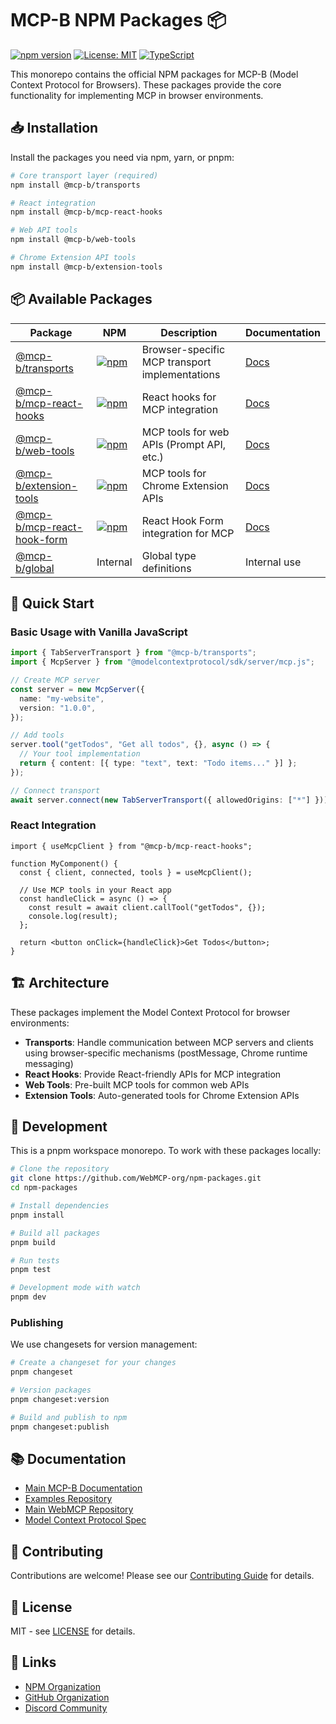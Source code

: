 # MCP-B NPM Packages 📦

[![npm version](https://img.shields.io/npm/v/@mcp-b/transports?style=flat-square)](https://www.npmjs.com/org/mcp-b)
[![License: MIT](https://img.shields.io/badge/License-MIT-yellow.svg?style=flat-square)](https://opensource.org/licenses/MIT)
[![TypeScript](https://img.shields.io/badge/TypeScript-5.0+-blue?style=flat-square)](https://www.typescriptlang.org/)

This monorepo contains the official NPM packages for MCP-B (Model Context Protocol for Browsers). These packages provide the core functionality for implementing MCP in browser environments.

## 📥 Installation

Install the packages you need via npm, yarn, or pnpm:

```bash
# Core transport layer (required)
npm install @mcp-b/transports

# React integration
npm install @mcp-b/mcp-react-hooks

# Web API tools
npm install @mcp-b/web-tools

# Chrome Extension API tools
npm install @mcp-b/extension-tools
```

## 📦 Available Packages

| Package | NPM | Description | Documentation |
|---------|-----|-------------|---------------|
| [@mcp-b/transports](./transports) | [![npm](https://img.shields.io/npm/v/@mcp-b/transports)](https://www.npmjs.com/package/@mcp-b/transports) | Browser-specific MCP transport implementations | [Docs](./transports/README.md) |
| [@mcp-b/mcp-react-hooks](./mcp-react-hooks) | [![npm](https://img.shields.io/npm/v/@mcp-b/mcp-react-hooks)](https://www.npmjs.com/package/@mcp-b/mcp-react-hooks) | React hooks for MCP integration | [Docs](./mcp-react-hooks/README.md) |
| [@mcp-b/web-tools](./web-tools) | [![npm](https://img.shields.io/npm/v/@mcp-b/web-tools)](https://www.npmjs.com/package/@mcp-b/web-tools) | MCP tools for web APIs (Prompt API, etc.) | [Docs](./web-tools/README.md) |
| [@mcp-b/extension-tools](./extension-tools) | [![npm](https://img.shields.io/npm/v/@mcp-b/extension-tools)](https://www.npmjs.com/package/@mcp-b/extension-tools) | MCP tools for Chrome Extension APIs | [Docs](./extension-tools/README.md) |
| [@mcp-b/mcp-react-hook-form](./mcp-react-hook-form) | [![npm](https://img.shields.io/npm/v/@mcp-b/mcp-react-hook-form)](https://www.npmjs.com/package/@mcp-b/mcp-react-hook-form) | React Hook Form integration for MCP | [Docs](./mcp-react-hook-form/README.md) |
| [@mcp-b/global](./global) | Internal | Global type definitions | Internal use |

## 🚀 Quick Start

### Basic Usage with Vanilla JavaScript

```typescript
import { TabServerTransport } from "@mcp-b/transports";
import { McpServer } from "@modelcontextprotocol/sdk/server/mcp.js";

// Create MCP server
const server = new McpServer({
  name: "my-website",
  version: "1.0.0",
});

// Add tools
server.tool("getTodos", "Get all todos", {}, async () => {
  // Your tool implementation
  return { content: [{ type: "text", text: "Todo items..." }] };
});

// Connect transport
await server.connect(new TabServerTransport({ allowedOrigins: ["*"] }));
```

### React Integration

```tsx
import { useMcpClient } from "@mcp-b/mcp-react-hooks";

function MyComponent() {
  const { client, connected, tools } = useMcpClient();
  
  // Use MCP tools in your React app
  const handleClick = async () => {
    const result = await client.callTool("getTodos", {});
    console.log(result);
  };
  
  return <button onClick={handleClick}>Get Todos</button>;
}
```

## 🏗️ Architecture

These packages implement the Model Context Protocol for browser environments:

- **Transports**: Handle communication between MCP servers and clients using browser-specific mechanisms (postMessage, Chrome runtime messaging)
- **React Hooks**: Provide React-friendly APIs for MCP integration
- **Web Tools**: Pre-built MCP tools for common web APIs
- **Extension Tools**: Auto-generated tools for Chrome Extension APIs

## 🔧 Development

This is a pnpm workspace monorepo. To work with these packages locally:

```bash
# Clone the repository
git clone https://github.com/WebMCP-org/npm-packages.git
cd npm-packages

# Install dependencies
pnpm install

# Build all packages
pnpm build

# Run tests
pnpm test

# Development mode with watch
pnpm dev
```

### Publishing

We use changesets for version management:

```bash
# Create a changeset for your changes
pnpm changeset

# Version packages
pnpm changeset:version

# Build and publish to npm
pnpm changeset:publish
```

## 📚 Documentation

- [Main MCP-B Documentation](https://mcp-b.ai)
- [Examples Repository](https://github.com/WebMCP-org/examples)
- [Main WebMCP Repository](https://github.com/WebMCP-org/WebMCP)
- [Model Context Protocol Spec](https://modelcontextprotocol.io/)

## 🤝 Contributing

Contributions are welcome! Please see our [Contributing Guide](../CONTRIBUTING.md) for details.

## 📄 License

MIT - see [LICENSE](../LICENSE) for details.

## 🔗 Links

- [NPM Organization](https://www.npmjs.com/org/mcp-b)
- [GitHub Organization](https://github.com/WebMCP-org)
- [Discord Community](https://discord.gg/a9fBR6Bw)